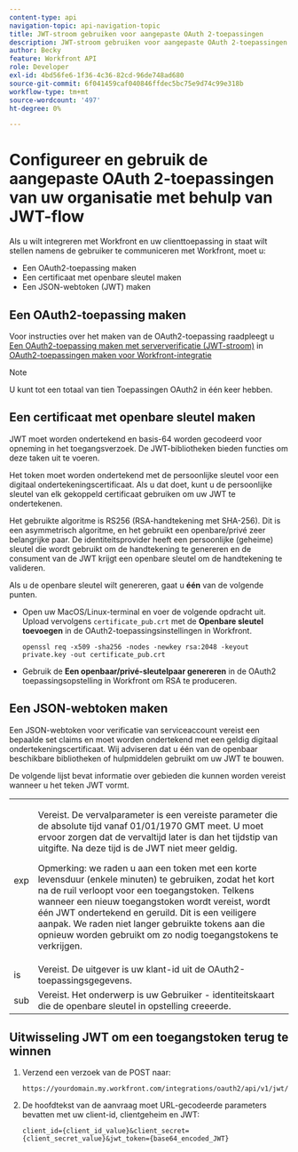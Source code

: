 ```yaml
---
content-type: api
navigation-topic: api-navigation-topic
title: JWT-stroom gebruiken voor aangepaste OAuth 2-toepassingen
description: JWT-stroom gebruiken voor aangepaste OAuth 2-toepassingen
author: Becky
feature: Workfront API
role: Developer
exl-id: 4bd56fe6-1f36-4c36-82cd-96de748ad680
source-git-commit: 6f041459caf040846ffdec5bc75e9d74c99e318b
workflow-type: tm+mt
source-wordcount: '497'
ht-degree: 0%

---
```


# Configureer en gebruik de aangepaste OAuth 2-toepassingen van uw organisatie met behulp van JWT-flow

Als u wilt integreren met Workfront en uw clienttoepassing in staat wilt stellen namens de gebruiker te communiceren met Workfront, moet u:

* Een OAuth2-toepassing maken
* Een certificaat met openbare sleutel maken
* Een JSON-webtoken (JWT) maken

## Een OAuth2-toepassing maken

Voor instructies over het maken van de OAuth2-toepassing raadpleegt u [Een OAuth2-toepassing maken met serververificatie (JWT-stroom)](../../administration-and-setup/configure-integrations/create-oauth-application.md#create2) in [OAuth2-toepassingen maken voor Workfront-integratie](../../administration-and-setup/configure-integrations/create-oauth-application.md)

>[!NOTE]
>
>U kunt tot een totaal van tien Toepassingen OAuth2 in één keer hebben.

## Een certificaat met openbare sleutel maken

JWT moet worden ondertekend en basis-64 worden gecodeerd voor opneming in het toegangsverzoek. De JWT-bibliotheken bieden functies om deze taken uit te voeren.

Het token moet worden ondertekend met de persoonlijke sleutel voor een digitaal ondertekeningscertificaat. Als u dat doet, kunt u de persoonlijke sleutel van elk gekoppeld certificaat gebruiken om uw JWT te ondertekenen.

Het gebruikte algoritme is RS256 (RSA-handtekening met SHA-256). Dit is een asymmetrisch algoritme, en het gebruikt een openbare/privé zeer belangrijke paar. De identiteitsprovider heeft een persoonlijke (geheime) sleutel die wordt gebruikt om de handtekening te genereren en de consument van de JWT krijgt een openbare sleutel om de handtekening te valideren.

Als u de openbare sleutel wilt genereren, gaat u **één** van de volgende punten.

* Open uw MacOS/Linux-terminal en voer de volgende opdracht uit. Upload vervolgens `certificate_pub.crt` met de **Openbare sleutel toevoegen** in de OAuth2-toepassingsinstellingen in Workfront.

  <!-- [Copy](javascript:void(0);) -->
  <pre><code>openssl req -x509 -sha256 -nodes -newkey rsa:2048 -keyout private.key -out certificate_pub.crt</code></pre>

* Gebruik de **Een openbaar/privé-sleutelpaar genereren** in de OAuth2 toepassingsopstelling in Workfront om RSA te produceren.

## Een JSON-webtoken maken

Een JSON-webtoken voor verificatie van serviceaccount vereist een bepaalde set claims en moet worden ondertekend met een geldig digitaal ondertekeningscertificaat. Wij adviseren dat u één van de openbaar beschikbare bibliotheken of hulpmiddelen gebruikt om uw JWT te bouwen.

De volgende lijst bevat informatie over gebieden die kunnen worden vereist wanneer u het teken JWT vormt.

<table style="table-layout:auto"> 
 <col> 
 <col> 
 <tbody> 
  <tr> 
   <td role="rowheader">exp</td> 
   <td> <p>Vereist. De vervalparameter is een vereiste parameter die de absolute tijd vanaf 01/01/1970 GMT meet. U moet ervoor zorgen dat de vervaltijd later is dan het tijdstip van uitgifte. Na deze tijd is de JWT niet meer geldig. </p> <p>Opmerking: we raden u aan een token met een korte levensduur (enkele minuten) te gebruiken, zodat het kort na de ruil verloopt voor een toegangstoken. Telkens wanneer een nieuw toegangstoken wordt vereist, wordt één JWT ondertekend en geruild. Dit is een veiligere aanpak. We raden niet langer gebruikte tokens aan die opnieuw worden gebruikt om zo nodig toegangstokens te verkrijgen.</p> </td> 
  </tr> 
  <tr> 
   <td role="rowheader">is</td> 
   <td>Vereist. De uitgever is uw klant-id uit de OAuth2-toepassingsgegevens.</td> 
  </tr> 
  <tr> 
   <td role="rowheader">sub</td> 
   <td>Vereist. Het onderwerp is uw Gebruiker - identiteitskaart die de openbare sleutel in opstelling creeerde.</td> 
  </tr> 
 </tbody> 
</table>

## Uitwisseling JWT om een toegangstoken terug te winnen

1. Verzend een verzoek van de POST naar:

   <!-- [Copy](javascript:void(0);) -->
   <pre><code>https://yourdomain.my.workfront.com/integrations/oauth2/api/v1/jwt/exchange</code></pre>

1. De hoofdtekst van de aanvraag moet URL-gecodeerde parameters bevatten met uw client-id, clientgeheim en JWT:

   <!-- [Copy](javascript:void(0);) -->
   <pre><code>client_id={client_id_value}&client_secret={client_secret_value}&jwt_token={base64_encoded_JWT}</code></pre>

 
